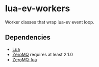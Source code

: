 lua-ev-workers
==============

Worker classes that wrap lua-ev event loop.


Dependencies
------------
* [Lua](http://www.lua.org/)
* [ZeroMQ](http://www.zeromq.org/) requires at least 2.1.0
* [ZeroMQ-lua](http://github.com/Neopallium/lua-zmq)


